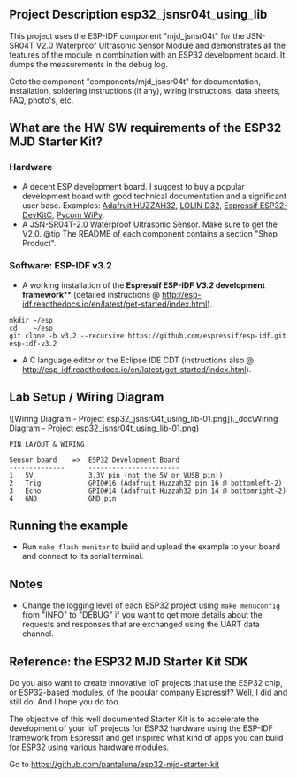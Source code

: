 ## Project Description esp32_jsnsr04t_using_lib
This project uses the ESP-IDF component "mjd_jsnsr04t" for the JSN-SR04T V2.0 Waterproof Ultrasonic Sensor Module and demonstrates all the features of the module in combination with an ESP32 development board. It dumps the measurements in the debug log.

Goto the component "components/mjd_jsnsr04t" for documentation, installation, soldering instructions (if any), wiring instructions, data sheets, FAQ, photo's, etc.



## What are the HW SW requirements of the ESP32 MJD Starter Kit?

### Hardware

- A decent ESP development board. I suggest to buy a popular development board with good technical documentation and a significant user base. Examples: [Adafruit HUZZAH32](https://www.adafruit.com/product/3405), [LOLIN D32](https://wiki.wemos.cc/products:d32:d32), [Espressif ESP32-DevKitC](http://espressif.com/en/products/hardware/esp32-devkitc/overview), [Pycom WiPy](https://pycom.io/hardware/).
- A JSN-SR04T-2.0 Waterproof Ultrasonic Sensor. Make sure to get the V2.0. @tip The README of each component contains a section "Shop Product".



### Software: ESP-IDF v3.2

- A working installation of the **Espressif ESP-IDF *V3.2* development framework**** (detailed instructions @ http://esp-idf.readthedocs.io/en/latest/get-started/index.html).

```
mkdir ~/esp
cd    ~/esp
git clone -b v3.2 --recursive https://github.com/espressif/esp-idf.git esp-idf-v3.2
```

- A C language editor or the Eclipse IDE CDT (instructions also @ http://esp-idf.readthedocs.io/en/latest/get-started/index.html).



## Lab Setup / Wiring Diagram

![Wiring Diagram - Project esp32_jsnsr04t_using_lib-01.png](.\_doc\Wiring Diagram - Project esp32_jsnsr04t_using_lib-01.png)



```
PIN LAYOUT & WIRING

Sensor board    =>	ESP32 Development Board
--------------      -----------------------
1   5V              3.3V pin (not the 5V or VUSB pin!)
2   Trig            GPIO#16 (Adafruit Huzzah32 pin 16 @ bottomleft-2)
3	Echo            GPIO#14 (Adafruit Huzzah32 pin 14 @ bottomright-2)
4   GND             GND pin
```



## Running the example
- Run `make flash monitor` to build and upload the example to your board and connect to its serial terminal.



## Notes
- Change the logging level of each ESP32 project using `make menuconfig` from "INFO" to "DEBUG" if you want to get more details about the requests and responses that are exchanged using the UART data channel.



## Reference: the ESP32 MJD Starter Kit SDK

Do you also want to create innovative IoT projects that use the ESP32 chip, or ESP32-based modules, of the popular company Espressif? Well, I did and still do. And I hope you do too.

The objective of this well documented Starter Kit is to accelerate the development of your IoT projects for ESP32 hardware using the ESP-IDF framework from Espressif and get inspired what kind of apps you can build for ESP32 using various hardware modules.

Go to https://github.com/pantaluna/esp32-mjd-starter-kit

